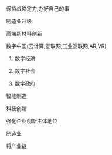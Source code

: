 保持战略定力,办好自己的事

制造业升级

高端新材料创新



数字中国(云计算,互联网,工业互联网,AR,VR)

1. 数字经济

2. 数字社会

3. 数字政府



智能制造



科技创新

强化企业创新主体地位



制造业

将产业链



